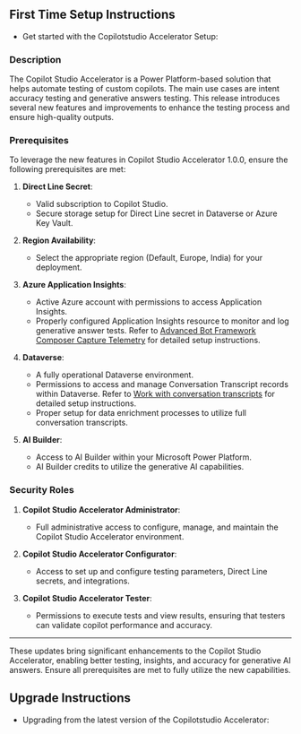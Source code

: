 ## First Time Setup Instructions
- Get started with the Copilotstudio Accelerator Setup:
### Description
The Copilot Studio Accelerator is a Power Platform-based solution that helps automate testing of custom copilots. The main use cases are intent accuracy testing and generative answers testing. This release introduces several new features and improvements to enhance the testing process and ensure high-quality outputs.

### Prerequisites

To leverage the new features in Copilot Studio Accelerator 1.0.0, ensure the following prerequisites are met:

1. **Direct Line Secret**:
   - Valid subscription to Copilot Studio.
   - Secure storage setup for Direct Line secret in Dataverse or Azure Key Vault.

2. **Region Availability**:
   - Select the appropriate region (Default, Europe, India) for your deployment.

3. **Azure Application Insights**:
   - Active Azure account with permissions to access Application Insights.
   - Properly configured Application Insights resource to monitor and log generative answer tests. Refer to [Advanced Bot Framework Composer Capture Telemetry](https://learn.microsoft.com/en-us/microsoft-copilot-studio/advanced-bot-framework-composer-capture-telemetry?tabs=webApp) for detailed setup instructions.
4. **Dataverse**:
   - A fully operational Dataverse environment.
   - Permissions to access and manage Conversation Transcript records within Dataverse. Refer to [Work with conversation transcripts](https://learn.microsoft.com/en-us/microsoft-copilot-studio/analytics-sessions-transcripts) for detailed setup instructions.
   - Proper setup for data enrichment processes to utilize full conversation transcripts.

5. **AI Builder**:
   - Access to AI Builder within your Microsoft Power Platform.
   - AI Builder credits to utilize the generative AI capabilities.


### Security Roles

1. **Copilot Studio Accelerator Administrator**:
   - Full administrative access to configure, manage, and maintain the Copilot Studio Accelerator environment.

2. **Copilot Studio Accelerator Configurator**:
   - Access to set up and configure testing parameters, Direct Line secrets, and integrations.

3. **Copilot Studio Accelerator Tester**:
   - Permissions to execute tests and view results, ensuring that testers can validate copilot performance and accuracy.

---

These updates bring significant enhancements to the Copilot Studio Accelerator, enabling better testing, insights, and accuracy for generative AI answers. Ensure all prerequisites are met to fully utilize the new capabilities.


## Upgrade Instructions
- Upgrading from the latest version of the Copilotstudio Accelerator:
